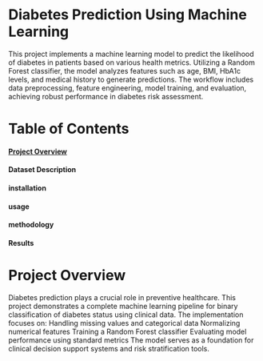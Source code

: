 #  **Diabetes Prediction Using Machine Learning**

This project implements a machine learning model to predict the likelihood of diabetes in patients based on various health metrics. Utilizing a Random Forest classifier, the model analyzes features such as age, BMI, HbA1c levels, and medical history to generate predictions. The workflow includes data preprocessing, feature engineering, model training, and evaluation, achieving robust performance in diabetes risk assessment.

# Table of Contents
#### [Project Overview](https://github.com/kishuvansh/random-forest-/edit/main/README.md#project-overview-1)
#### Dataset Description
#### installation 
#### usage 
#### methodology
#### Results

# Project Overview
Diabetes prediction plays a crucial role in preventive healthcare. This project demonstrates a complete machine learning pipeline for binary classification of diabetes status using clinical data. The implementation focuses on:
Handling missing values and categorical data
Normalizing numerical features
Training a Random Forest classifier
Evaluating model performance using standard metrics
The model serves as a foundation for clinical decision support systems and risk stratification tools.
